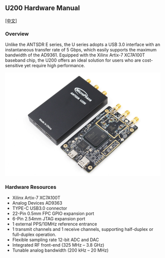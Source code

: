 ## U200 Hardware Manual

[[中文]](../../../cn/device_and_usage_manual/ANTSDR_U_Series_Module/ANTSDR_U200_Reference_Manual/AntsdrEU200_Reference_Manual_cn.html)

###  Overview

Unlike the ANTSDR E series, the U series adopts a USB 3.0 interface with an instantaneous transfer rate of 5 Gbps, which easily supports the maximum bandwidth of the AD9361. Equipped with the Xilinx Artix-7 XC7A100T baseband chip, the U200 offers an ideal solution for users who are cost-sensitive yet require high performance.

![3](./AntsdrU200_Reference_Manual.assets/3.jpg)

  ### Hardware Resources

- Xilinx Artix-7 XC7A100T
- Analog Devices AD9363 
- TYPE-C USB3.0  connector
- 22-Pin 0.5mm FPC GPIO expansion port
- 6-Pin 2.54mm JTAG expansion port
- 1 external PPS/10MHz reference entrance
- 1 transmit channels and 1 receive channels, supporting half-duplex or full-duplex operation.
- Flexible sampling rate 12-bit ADC and DAC
- Integrated RF front-end (325 MHz – 3.8 GHz)
- Tunable analog bandwidth (200 kHz – 20 MHz)

